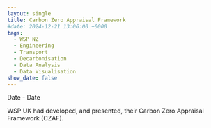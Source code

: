 ```yaml
---
layout: single
title: Carbon Zero Appraisal Framework
#date: 2024-12-21 13:06:00 +0000
tags:
  - WSP NZ
  - Engineering
  - Transport
  - Decarbonisation
  - Data Analysis
  - Data Visualisation
show_date: false
---
```

Date - Date

WSP UK had developed, and presented, their Carbon Zero Appraisal Framework (CZAF).
